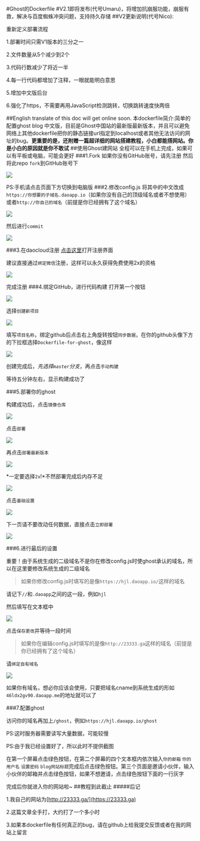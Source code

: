 #Ghost的Dockerfile
#V2.1即将发布(代号Umaru)，将增加抗崩服功能，崩服有救，解决与百度蜘蛛冲突问题，支持持久存储
##V2更新说明(代号Nico):

重新定义部署流程

1.部署时间只需V1版本的三分之一

2.文件数量从5个减少到2个

3.代码行数减少了将近一半

4.每一行代码都增加了注释，一眼就能明白意思

5.增加中文版后台

6.强化了https，不需要再用JavaScript检测跳转，切换跳转速度快两倍

##English translate of this doc will get online soon.
本dockerfile简介:简单的配置ghost blog 中文版，目前是Ghost中国站的最新版最新版本，并且可以避免网络上其他dockerfile把你的静态链接url指定到localhost或者其他无法访问的网址的bug。**更重要的是，还附赠一篇超详细的网站搭建教程，小白都能撘网站。你是小白的原因就是你不敢试**
##使用Ghost建网站
全程可以在手机上完成，如果可以有平板或电脑，可能会更好
###1.Fork
如果你没有GitHub账号，请先注册
然后将此repo `fork`到GitHub账号下

![](http://23333.ga/content/images/2016/08/2016-08-14-13-41-36----.png)

PS:手机请点击页面下方切换到电脑版
###2.修改config.js
将其中的中文改成`https://你想要的子域名.daoapp.io`（如果你没有自己的顶级域名或者不想使用）或者`http://你自己的域名`（前提是你已经拥有了这个域名）

![](http://23333.ga/content/images/2016/08/2016-08-14-13-44-50----.png)

然后进行`commit`

![](http://23333.ga/content/images/2016/08/2016-08-14-13-45-54----.png)

###3.在daocloud注册
[点击这里](https://account.daocloud.io/signup)打开注册界面

建议直接通过`绑定微信`注册，这样可以永久获得免费使用2x的资格

![](http://23333.ga/content/images/2016/08/2016-08-14-13-49-53----.png)

完成注册
###4.绑定GitHub，进行代码构建
打开第一个按钮

![](http://23333.ga/content/images/2016/08/2016-08-14-14-02-17----.png)

选择`创建新项目`

![](http://23333.ga/content/images/2016/08/2016-08-14-14-03-46----.png)

填写`项目名称`，绑定github后点击右上角旋转按钮`同步数据`，在你的github头像下方的下拉框选择`Dockerfile-for-ghost`，像这样

![](http://23333.ga/content/images/2016/08/2016-08-14-14-06-45----.png)

创建完成后，*先选择`master`分支*，再点击`手动构建`

等待五分钟左右，显示构建成功了

###5.部署你的ghost

构建成功后，点击`镜像仓库`

![](http://23333.ga/content/images/2016/08/2016-08-14-14-15-08----.png)

点击`部署`

![](http://23333.ga/content/images/2016/08/2016-08-14-14-16-13----.png)

再点击`部署最新版本`

![](http://23333.ga/content/images/2016/08/2016-08-14-14-19-06----.png)

*一定要选择`2x`!*不然部署完成后内存不足

![](http://23333.ga/content/images/2016/08/2016-08-14-14-21-03----.png)

点击`基础设置`

![](http://23333.ga/content/images/2016/08/2016-08-14-14-22-24----.png)

下一页请不要改动任何数据，直接点击`立即部署`

![](http://23333.ga/content/images/2016/08/2016-08-14-14-23-43----.png)

###6.进行最后的设置

重要！由于系统生成的二级域名不是你在修改config.js时使ghost承认的域名，所以在这里要修改系统生成的二级域名

>如果你修改config.js时填写的是像`https://hjl.daoapp.io/`这样的域名

请记下`//`和`.daoapp`之间的这一段，例如`hjl`

然后填写在文本框中

![](http://23333.ga/content/images/2016/08/2016-08-14-14-29-08----.png)

点击`保存更改`并等待一段时间

>如果你在编辑config.js时填写的是像`http://23333.ga`这样的域名（前提是你已经拥有了这个域名）

请`绑定自有域名`

![](http://23333.ga/content/images/2016/08/2016-08-14-14-34-15----.png)

如果你有域名，想必你应该会使用，只要把域名cname到系统生成的形如`46ldx2gv90.daoapp.me`的地址就可以了

###7.配置ghost

访问你的域名再加上`/ghost`，例如`https://hjl.daoapp.io/ghost`

PS:这时服务器需要读写大量数据，可能较慢

PS:由于我已经设置好了，所以此时不提供截图

在第一个屏幕点击绿色按钮，在第二个屏幕的四个文本框内依次输入`你的邮箱` `你的用户名` `设置密码` `blog网站标题`完成后点击绿色按钮。第三个页面是邀请小伙伴，输入小伙伴的邮箱并点击绿色按钮，如果不想邀请，点击绿色按钮下面的一行灰字

完成后你就进入你的网站啦~
##教程到此截止
#####后记

1.我自己的网站为[http://23333.ga/](https://23333.ga)

2.这篇文章全手打，大约打了一个多小时

3.如果本dockerfile有任何真正的bug，请在github上给我提交反馈或者在我的网站上留言
